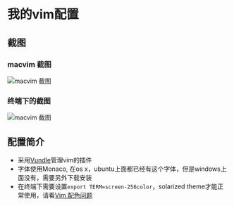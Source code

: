 # 我的vim配置

## 截图
### macvim 截图
![macvim 截图](https://yujunyong.github.io/images/vim/macvim.jpg)

### 终端下的截图
![macvim 截图](https://yujunyong.github.io/images/vim/vim.jpg)

## 配置简介
* 采用[Vundle](https://github.com/gmarik/Vundle.vim)管理vim的插件
* 字体使用Monaco, 在os x，ubuntu上面都已经有这个字体，但是windows上面没有，需要另外下载安装
* 在终端下需要设置`export TERM=screen-256color`，solarized theme才能正常使用，请看[Vim 配色问题](http://yujunyong.github.io/blog/2014/11/04/vim-pei-se-wen-ti/)

